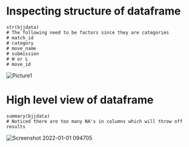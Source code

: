 # Inspecting structure of dataframe
```{r} 
str(bjjdata)
# The following need to be factors since they are categories
# match_id
# category
# move_name
# submission
# W or L
# move_id
```
![Picture1](https://user-images.githubusercontent.com/74512335/147853092-fa2b339e-b418-4980-99e8-2bc10c58f029.jpg)

# High level view of dataframe
```{r} 
summary(bjjdata)
# Noticed there are too many NA's in columns which will throw off results
```
![Screenshot 2022-01-01 094705](https://user-images.githubusercontent.com/74512335/147853194-ee25a731-41d8-4326-a11e-18b5d063cfe9.jpg)
